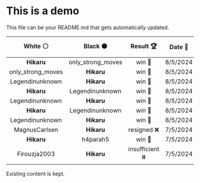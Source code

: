 # This is a demo

This file can be your README.md that gets automatically updated.

<!--START_SECTION:chessStats-->
<!-- Automatically generated with https://github.com/Balastrong/chess-stats-action -->

| White ⚪ | Black ⚫ | Result 🏆 | Date 📅 | Position 🗺️ |
|:---:|:---:|:---:|:---:|:---:|
| **Hikaru** | only_strong_moves | win 🥇 | 8/5/2024 | <a href="http://www.ee.unb.ca/cgi-bin/tervo/fen.pl?select=8/1P6/6p1/6kp/pR6/4K3/8/8 b - -">Link</a> |
| only_strong_moves | **Hikaru** | win 🥇 | 8/5/2024 | <a href="http://www.ee.unb.ca/cgi-bin/tervo/fen.pl?select=1k5r/pp3R2/6p1/1n6/8/3K4/P4P2/8 w - -">Link</a> |
| Legendinunknown | **Hikaru** | win 🥇 | 8/5/2024 | <a href="http://www.ee.unb.ca/cgi-bin/tervo/fen.pl?select=8/3K1k2/R2P4/6p1/6P1/8/p1r5/8 w - -">Link</a> |
| **Hikaru** | Legendinunknown | win 🥇 | 8/5/2024 | <a href="http://www.ee.unb.ca/cgi-bin/tervo/fen.pl?select=3R1bk1/pp5p/2pB2p1/2P4n/1P6/P4pP1/5P1P/6K1 b - -">Link</a> |
| Legendinunknown | **Hikaru** | win 🥇 | 8/5/2024 | <a href="http://www.ee.unb.ca/cgi-bin/tervo/fen.pl?select=8/3k4/3p1p2/p1pR3R/8/7K/P1pr4/6r1 w - -">Link</a> |
| **Hikaru** | Legendinunknown | win 🥇 | 8/5/2024 | <a href="http://www.ee.unb.ca/cgi-bin/tervo/fen.pl?select=8/p7/1p4kP/1P6/8/P3P1Q1/6PK/4q3 b - -">Link</a> |
| Legendinunknown | **Hikaru** | win 🥇 | 8/5/2024 | <a href="http://www.ee.unb.ca/cgi-bin/tervo/fen.pl?select=r7/5pkp/2p2pp1/1p6/p1nP4/P1P4P/2r2PP1/1RR3K1 w - -">Link</a> |
| MagnusCarlsen | **Hikaru** | resigned ❌ | 7/5/2024 | <a href="http://www.ee.unb.ca/cgi-bin/tervo/fen.pl?select=3R4/3K4/3Q2k1/8/8/8/3r4/8 b - -">Link</a> |
| **Hikaru** | h4parah5 | win 🥇 | 7/5/2024 | <a href="http://www.ee.unb.ca/cgi-bin/tervo/fen.pl?select=8/8/1R6/P1pk4/3n4/2K5/8/8 b - -">Link</a> |
| Firouzja2003 | **Hikaru** | insufficient ⏸️ | 7/5/2024 | <a href="http://www.ee.unb.ca/cgi-bin/tervo/fen.pl?select=8/8/1k6/8/8/4K3/8/8 w - -">Link</a> |

<!--END_SECTION:chessStats-->

Existing content is kept.
